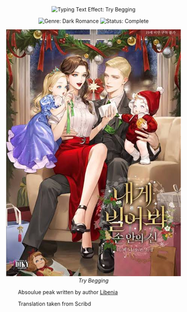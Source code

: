 <div align="center">
<!-- Dynamic Title Effect (Imperial, Cinzel font, Gold color, Smooth transition) -->
<img src="https://readme-typing-svg.herokuapp.com?font=Cinzel&size=48&pause=1000000&color=FFD700&center=true&width=650&lines=Try+Begging&repeat=false&vCenter=true&style=smooth" alt="Typing Text Effect: Try Begging" />
</div>

<div align="center">
<p>
<!-- Badges in the large 'for-the-badge' style for maximum impact -->
<!-- GENRE BADGE (Deep Red/Maroon) -->
<img src="https://img.shields.io/badge/GENRE-Dark_Romance-800000?style=for-the-badge&logoColor=white" alt="Genre: Dark Romance">
<!-- STATUS BADGE (Warm Bronze/Brown) - UPDATED TO COMPLETE -->
<img src="https://img.shields.io/badge/STATUS-Complete-A0522D?style=for-the-badge&logoColor=white" alt="Status: Complete">
<!-- FORMAT BADGE REMOVED -->
</p>
</div>

<p align="center">
  <img src="./assets/Try-Begging.jpeg" alt="trybegging-cover" style="max-width:100%;height:auto;" />
  <br>
  <em><i>Try Begging</i></em>
</p>


<!-- Left-aligned content starts here, giving a structured feel -->

<div align="left" style="padding-left: 10%;">

<!-- Synopsis / Hook -->


Absoulue peak written by author [Libenia](https://x.com/_libenia_)


Translation taken from Scribd

</p>

</div>
